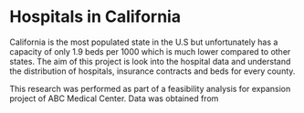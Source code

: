 # Hospitals in California 

California is the most populated state in the U.S but unfortunately has a capacity of only 1.9 beds per 1000 which is much lower compared to other states. The aim of this project is look into the hospital data and understand the distribution of hospitals, insurance contracts and beds for every county. 

This research was performed as part of a feasibility analysis for expansion project of ABC Medical Center. Data was obtained from
